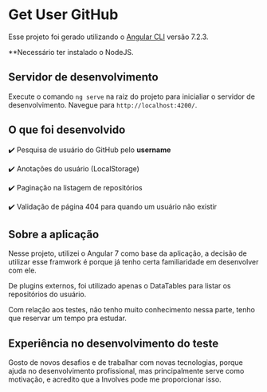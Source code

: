 # Get User GitHub

Esse projeto foi gerado utilizando o [Angular CLI](https://github.com/angular/angular-cli) versão 7.2.3.

**Necessário ter instalado o NodeJS.

## Servidor de desenvolvimento

Execute o comando `ng serve` na raiz do projeto para inicialiar o servidor de desenvolvimento. Navegue para `http://localhost:4200/`.

## O que foi desenvolvido

:heavy_check_mark: Pesquisa de usuário do GitHub pelo **username**

:heavy_check_mark: Anotações do usuário (LocalStorage)

:heavy_check_mark: Paginação na listagem de repositórios

:heavy_check_mark: Validação de página 404 para quando um usuário não existir

## Sobre a aplicação

Nesse projeto, utilizei o Angular 7 como base da aplicação, a decisão de utilizar esse framwork é porque já tenho certa familiaridade em desenvolver com ele.

De plugins externos, foi utilizado apenas o DataTables para listar os repositórios do usuário.

Com relação aos testes, não tenho muito conhecimento nessa parte, tenho que reservar um tempo pra estudar.

## Experiência no desenvolvimento do teste

Gosto de novos desafios e de trabalhar com novas tecnologias, porque ajuda no desenvolvimento profissional, mas principalmente serve como motivação, e acredito que a Involves pode me proporcionar isso.